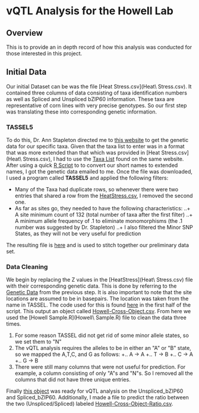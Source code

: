 # vQTL Analysis for the Howell Lab
## Overview
This is to provide an in depth record of how this analysis was conducted for those interested in this project.
  
## Initial Data
Our initial Dataset can be was the file [Heat Stress.csv](Heat\ Stress.csv). 
It contained three columns of data consisting of taxa identification numbers as well as Spliced and Unspliced bZIP60 information.
These taxa are representative of corn lines with very precise genotypes. So our first step was translating these into corresponding genetic information.

### TASSEL5
To do this, Dr. Ann Stapleton directed me to [this website](http://cbsuss05.tc.cornell.edu/hdf5new/query.asp "Genetic Data") to get the genetic data for our specific taxa.
Given that the taxa list to enter was in a format that was more extended than that which was provided in [Heat Stress.csv](Heat\ Stress.csv), I had to use the [Taxa List](http://cbsuss05.tc.cornell.edu/hdf5new/taxa.asp) found on the same website.
After using a quick [R Script](Full_Zs.R "Converter") to to convert our short names to extended names, I got the genetic data emailed to me.
Once the file was downloaded, I used a program called **TASSEL5** and applied the following filters:
+ Many of the Taxa had duplicate rows, so whenever there were two entries that shared a row from the [HeatStress.csv](HeatStress.csv), I removed the second one.
+ As far as sites go, they needed to have the following characteristics:
..+ A site minimum count of 132 (total number of taxa after the first filter)
..+ A minimum allele frequency of .1 to eliminate monomorphisms (the .1 number was suggested by Dr. Stapleton)
..+ I also filtered the Minor SNP States, as they will not be very useful for prediction

The resulting file is [here](Howell_scrubbed_Z_to_SNPs.txt) and is used to stitch together our preliminary data set.

### Data Cleaning
We begin by replacing the Z values in the [HeatStress](Heat\ Stress.csv) file with their corresponding genetic data.
This is done by referring to the [Genetic Data](Howell_scrubbed_Z_to_SNPs.txt) from the previous step.
It is also important to note that the site locations are assumed to be in basepairs. The location was taken from the name in TASSEL.
The code used for this is found [here](HowellvQTL.R) in the first half of the script. This output an object called [Howell-Cross-Object.csv](Howell-Cross-Object.csv).
From here we used the [Howell Sample.R](Howell\ Sample.R) file to clean the data three times. 
1. For some reason TASSEL did not get rid of some minor allele states, so we set them to "N"
2. The vQTL analysis requires the alleles to be in either an "A" or "B" state, so we mapped the A,T,C, and G as follows:
+.. A -> A
+.. T -> B
+.. C -> A
+.. G -> B
3. There were still many columns that were not useful for prediction. For example, a column consisting of only "A"s and "N"s. So I removed all the columns that did not have three unique entries.

Finally [this object](Howell-Cross-ObjectC3.csv "Howell-Cross-ObjectC3") was ready for vQTL analysis on the Unspliced_bZIP60 and Spliced_bZIP60.
Additionally, I made a file to predict the ratio between the two (Unspliced/Spliced) labeled [Howell-Cross-Object-Ratio.csv](Howell-Cross-Object-Ratio.csv "Ratio Object").

